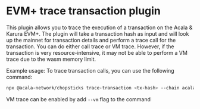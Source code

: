 # EVM+ trace transaction plugin

This plugin allows you to trace the execution of a transaction on the Acala & Karura EVM+. The plugin will take a transaction hash as input and will look up the mainnet for transaction details and perform a trace call for the transaction. You can do either call trace or VM trace. However, if the transaction is very resource-intensive, it may not be able to perform a VM trace due to the wasm memory limit.

Example usage:
To trace transaction calls, you can use the following command:

```bash
npx @acala-network/chopsticks trace-transaction <tx-hash> --chain acala --output trace.json
```

VM trace can be enabled by add `--vm` flag to the command
